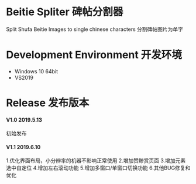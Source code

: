 # Beitie Spliter 碑帖分割器
Split Shufa Beitie Images to single chinese characters
分割碑帖图片为单字

# Development Environment 开发环境
* Windows 10 64bit
* VS2019

# Release 发布版本
#### V1.0 2019.5.13
初始发布

#### V1.1 2019.6.10
1.优化界面布局，小分辨率的机器不影响正常使用
2.增加赞黲赏页面
3.增加元素选中自定位
4.增加左右滚动功能
5.增加多窗口/单窗口切换功能
6.其他BUG修复和优化
